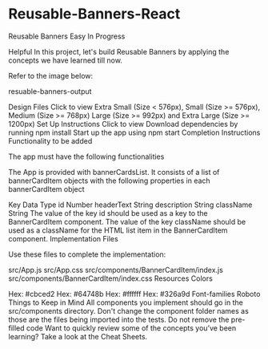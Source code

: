 # Reusable-Banners-React

Reusable Banners
Easy
In Progress

Helpful
In this project, let's build Reusable Banners by applying the concepts we have learned till now.

Refer to the image below:

resuable-banners-output

Design Files
Click to view
Extra Small (Size < 576px), Small (Size >= 576px), Medium (Size >= 768px)
Large (Size >= 992px) and Extra Large (Size >= 1200px)
Set Up Instructions
Click to view
Download dependencies by running npm install
Start up the app using npm start
Completion Instructions
Functionality to be added

The app must have the following functionalities

The App is provided with bannerCardsList. It consists of a list of bannerCardItem objects with the following properties in each bannerCardItem object

Key	Data Type
id	Number
headerText	String
description	String
className	String
The value of the key id should be used as a key to the BannerCardItem component.
The value of the key className should be used as a className for the HTML list item in the BannerCardItem component.
Implementation Files

Use these files to complete the implementation:

src/App.js
src/App.css
src/components/BannerCardItem/index.js
src/components/BannerCardItem/index.css
Resources
Colors

Hex: #cbced2
Hex: #64748b
Hex: #ffffff
Hex: #326a9d
Font-families
Roboto
Things to Keep in Mind
All components you implement should go in the src/components directory.
Don't change the component folder names as those are the files being imported into the tests.
Do not remove the pre-filled code
Want to quickly review some of the concepts you’ve been learning? Take a look at the Cheat Sheets.
